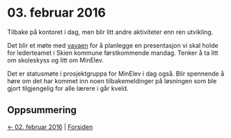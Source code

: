 # 03. februar 2016

Tilbake på kontoret i dag, men blir litt andre aktiviteter enn ren utvikling.

Det blir et møte med [vavaen]() for å planlegge en presentasjon vi skal holde for lederteamet i Skien kommune førstkommende mandag. 
Tenker å ta litt om skoleskyss og litt om MinElev.

Det er statusmøte i prosjektgruppa for MinElev i dag også. Blir spennende å høre om det har kommet inn noen tilbakemeldinger 
på løsningen som ble gjort tilgjengelig for alle lærere i går kveld.


## Oppsummering

[<- 02. februar 2016](2016-02-02.md)  |  [Forsiden](../../index.md)